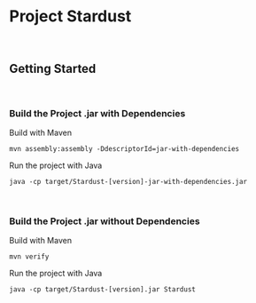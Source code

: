 # Project Stardust
&nbsp;
## Getting Started

&nbsp;
### Build the Project .jar with Dependencies
Build with Maven
```
mvn assembly:assembly -DdescriptorId=jar-with-dependencies
```
Run the project with Java
```
java -cp target/Stardust-[version]-jar-with-dependencies.jar
```
&nbsp;
### Build the Project .jar without Dependencies

Build with Maven
```
mvn verify
```
Run the project with Java

```
java -cp target/Stardust-[version].jar Stardust
```
